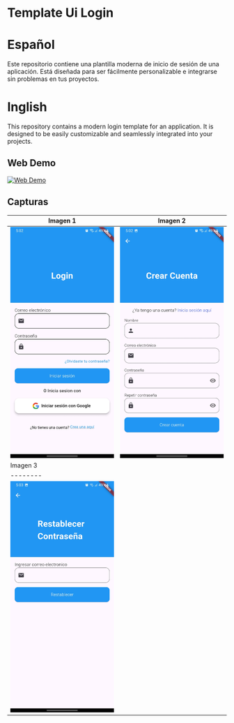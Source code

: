 # Template Ui Login
# Español
Este repositorio contiene una plantilla moderna  de inicio de sesión de una aplicación. Está diseñada para ser fácilmente personalizable e integrarse sin problemas en tus proyectos.

# Inglish
This repository contains a modern login template for an application. It is designed to be easily customizable and seamlessly integrated into your projects.

## Web Demo

[![Web Demo](https://img.shields.io/badge/Web%20Demo-Click%20Here-blue?style=for-the-badge)](https://template-ui-login.vercel.app/)

## Capturas

| Imagen 1 | Imagen 2 |  
| -------- | -------- |
| ![Ejemplo de imagen](./captura/1.jpg) | ![Ejemplo de imagen](./captura/2.jpg) |
| Imagen 3 |
| -------- |
| ![Ejemplo de imagen](./captura/3.jpg) |


